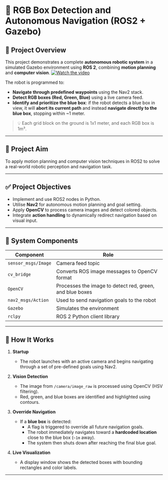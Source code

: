 
# 🤖 RGB Box Detection and Autonomous Navigation (ROS2 + Gazebo)

## 📌 Project Overview

This project demonstrates a complete **autonomous robotic system** in a simulated Gazebo environment using **ROS 2**, combining **motion planning** and **computer vision**.
[![Watch the video](https://img.youtube.com/vi/OusBsx283k8/maxresdefault.jpg)](https://youtu.be/OusBsx283k8)

The robot is programmed to:
- **Navigate through predefined waypoints** using the Nav2 stack.
- **Detect RGB boxes (Red, Green, Blue)** using a live camera feed.
- **Identify and prioritize the blue box**: if the robot detects a blue box in view, it will **abort its current path** and instead **navigate directly to the blue box**, stopping within ~1 meter.

> 💡 Each grid block on the ground is 1x1 meter, and each RGB box is 1m³.

---

## 🎯 Project Aim

To apply motion planning and computer vision techniques in ROS2 to solve a real-world robotic perception and navigation task.

---

## ✅ Project Objectives

- Implement and use ROS2 nodes in Python.
- Utilise **Nav2** for autonomous motion planning and goal setting.
- Apply **OpenCV** to process camera images and detect colored objects.
- Integrate **action handling** to dynamically redirect navigation based on visual input.

---

## 🧩 System Components

| Component         | Role                                                     |
|------------------|----------------------------------------------------------|
| `sensor_msgs/Image` | Camera feed topic                                       |
| `cv_bridge`       | Converts ROS image messages to OpenCV format             |
| `OpenCV`          | Processes the image to detect red, green, and blue boxes|
| `nav2_msgs/Action`| Used to send navigation goals to the robot              |
| `Gazebo`          | Simulates the environment                                |
| `rclpy`           | ROS 2 Python client library                              |

---

## 🚦 How It Works

1. **Startup**
   - The robot launches with an active camera and begins navigating through a set of pre-defined goals using Nav2.

2. **Vision Detection**
   - The image from `/camera/image_raw` is processed using OpenCV (HSV filtering).
   - Red, green, and blue boxes are identified and highlighted using contours.

3. **Override Navigation**
   - If a **blue box** is detected:
     - A flag is triggered to override all future navigation goals.
     - The robot immediately navigates toward a **hardcoded location** close to the blue box (`~1m` away).
     - The system then shuts down after reaching the final blue goal.

4. **Live Visualization**
   - A display window shows the detected boxes with bounding rectangles and color labels.

---

